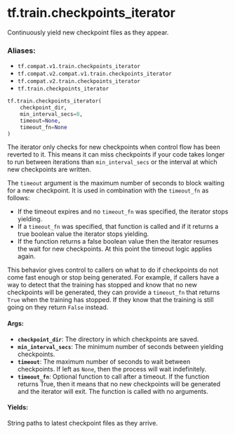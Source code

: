 <div itemscope itemtype="http://developers.google.com/ReferenceObject">
<meta itemprop="name" content="tf.train.checkpoints_iterator" />
<meta itemprop="path" content="Stable" />
</div>

# tf.train.checkpoints_iterator

Continuously yield new checkpoint files as they appear.

### Aliases:

* `tf.compat.v1.train.checkpoints_iterator`
* `tf.compat.v2.compat.v1.train.checkpoints_iterator`
* `tf.compat.v2.train.checkpoints_iterator`
* `tf.train.checkpoints_iterator`

``` python
tf.train.checkpoints_iterator(
    checkpoint_dir,
    min_interval_secs=0,
    timeout=None,
    timeout_fn=None
)
```

<!-- Placeholder for "Used in" -->

The iterator only checks for new checkpoints when control flow has been
reverted to it. This means it can miss checkpoints if your code takes longer
to run between iterations than `min_interval_secs` or the interval at which
new checkpoints are written.

The `timeout` argument is the maximum number of seconds to block waiting for
a new checkpoint.  It is used in combination with the `timeout_fn` as
follows:

* If the timeout expires and no `timeout_fn` was specified, the iterator
  stops yielding.
* If a `timeout_fn` was specified, that function is called and if it returns
  a true boolean value the iterator stops yielding.
* If the function returns a false boolean value then the iterator resumes the
  wait for new checkpoints.  At this point the timeout logic applies again.

This behavior gives control to callers on what to do if checkpoints do not
come fast enough or stop being generated.  For example, if callers have a way
to detect that the training has stopped and know that no new checkpoints
will be generated, they can provide a `timeout_fn` that returns `True` when
the training has stopped.  If they know that the training is still going on
they return `False` instead.

#### Args:


* <b>`checkpoint_dir`</b>: The directory in which checkpoints are saved.
* <b>`min_interval_secs`</b>: The minimum number of seconds between yielding
  checkpoints.
* <b>`timeout`</b>: The maximum number of seconds to wait between checkpoints. If left
  as `None`, then the process will wait indefinitely.
* <b>`timeout_fn`</b>: Optional function to call after a timeout.  If the function
  returns True, then it means that no new checkpoints will be generated and
  the iterator will exit.  The function is called with no arguments.


#### Yields:

String paths to latest checkpoint files as they arrive.
